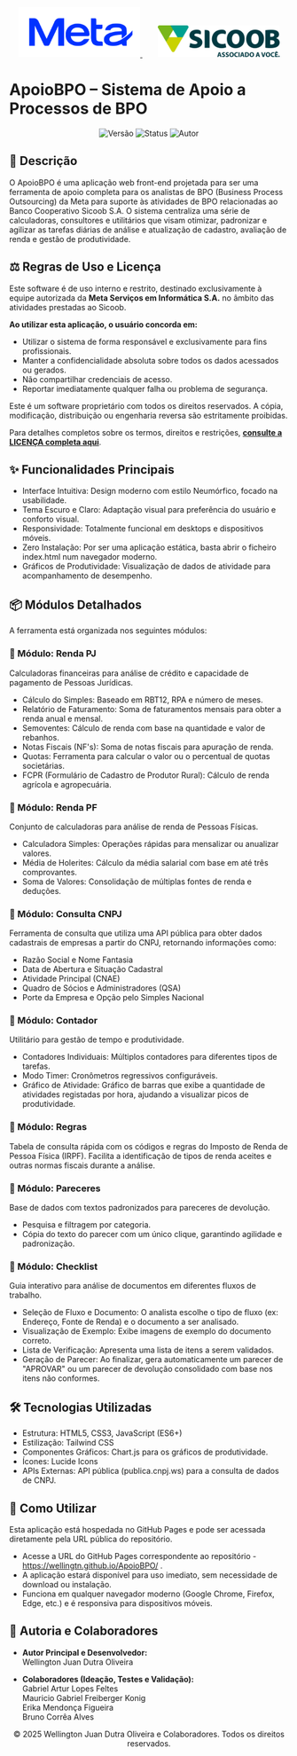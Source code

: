 <p align="center">
<a href="https://www.meta.com.br/" target="_blank">
<img src="./images/meta_logo.png" alt="Meta Logo" width="220">
</a>
&nbsp;&nbsp;&nbsp;&nbsp;&nbsp;&nbsp;
<a href="https://www.sicoob.com.br/" target="_blank">
<img src="./images/sicoob-seeklogo.png" alt="Sicoob Logo" width="220">
</a>
</p>

# ApoioBPO – Sistema de Apoio a Processos de BPO

<p align="center">
  <img alt="Versão" src="https://img.shields.io/badge/vers%C3%A3o-1.6.0-blue.svg">
  <img alt="Status" src="https://img.shields.io/badge/status-Em_Desenvolvimento-yellow.svg">
  <img alt="Autor" src="https://img.shields.io/badge/autor-Wellington_Juan_%26_Colaboradores-purple.svg">
</p>

## 📜 Descrição

O ApoioBPO é uma aplicação web front-end projetada para ser uma ferramenta de apoio completa para os analistas de BPO (Business Process Outsourcing) da Meta para suporte às atividades de BPO relacionadas ao Banco Cooperativo Sicoob S.A. O sistema centraliza uma série de calculadoras, consultores e utilitários que visam otimizar, padronizar e agilizar as tarefas diárias de análise e atualização de cadastro, avaliação de renda e gestão de produtividade.

## ⚖️ Regras de Uso e Licença

Este software é de uso interno e restrito, destinado exclusivamente à equipe autorizada da **Meta Serviços em Informática S.A.** no âmbito das atividades prestadas ao Sicoob.

**Ao utilizar esta aplicação, o usuário concorda em:**
- Utilizar o sistema de forma responsável e exclusivamente para fins profissionais.
- Manter a confidencialidade absoluta sobre todos os dados acessados ou gerados.
- Não compartilhar credenciais de acesso.
- Reportar imediatamente qualquer falha ou problema de segurança.

Este é um software proprietário com todos os direitos reservados. A cópia, modificação, distribuição ou engenharia reversa são estritamente proibidas.

Para detalhes completos sobre os termos, direitos e restrições, **[consulte a LICENÇA completa aqui](LICENSE)**.

## ✨ Funcionalidades Principais

- Interface Intuitiva: Design moderno com estilo Neumórfico, focado na usabilidade.
- Tema Escuro e Claro: Adaptação visual para preferência do usuário e conforto visual.
- Responsividade: Totalmente funcional em desktops e dispositivos móveis.
- Zero Instalação: Por ser uma aplicação estática, basta abrir o ficheiro index.html num navegador moderno.
- Gráficos de Produtividade: Visualização de dados de atividade para acompanhamento de desempenho.

## 📦 Módulos Detalhados

A ferramenta está organizada nos seguintes módulos:

### 🔹 Módulo: Renda PJ

Calculadoras financeiras para análise de crédito e capacidade de pagamento de Pessoas Jurídicas.

- Cálculo do Simples: Baseado em RBT12, RPA e número de meses.
- Relatório de Faturamento: Soma de faturamentos mensais para obter a renda anual e mensal.
- Semoventes: Cálculo de renda com base na quantidade e valor de rebanhos.
- Notas Fiscais (NF's): Soma de notas fiscais para apuração de renda.
- Quotas: Ferramenta para calcular o valor ou o percentual de quotas societárias.
- FCPR (Formulário de Cadastro de Produtor Rural): Cálculo de renda agrícola e agropecuária.

### 🔹 Módulo: Renda PF

Conjunto de calculadoras para análise de renda de Pessoas Físicas.

- Calculadora Simples: Operações rápidas para mensalizar ou anualizar valores.
- Média de Holerites: Cálculo da média salarial com base em até três comprovantes.
- Soma de Valores: Consolidação de múltiplas fontes de renda e deduções.

### 🔹 Módulo: Consulta CNPJ

Ferramenta de consulta que utiliza uma API pública para obter dados cadastrais de empresas a partir do CNPJ, retornando informações como:

- Razão Social e Nome Fantasia
- Data de Abertura e Situação Cadastral
- Atividade Principal (CNAE)
- Quadro de Sócios e Administradores (QSA)
- Porte da Empresa e Opção pelo Simples Nacional

### 🔹 Módulo: Contador

Utilitário para gestão de tempo e produtividade.

- Contadores Individuais: Múltiplos contadores para diferentes tipos de tarefas.
- Modo Timer: Cronômetros regressivos configuráveis.
- Gráfico de Atividade: Gráfico de barras que exibe a quantidade de atividades registadas por hora, ajudando a visualizar picos de produtividade.

### 🔹 Módulo: Regras

Tabela de consulta rápida com os códigos e regras do Imposto de Renda de Pessoa Física (IRPF). Facilita a identificação de tipos de renda aceites e outras normas fiscais durante a análise.

### 🔹 Módulo: Pareceres

Base de dados com textos padronizados para pareceres de devolução.

- Pesquisa e filtragem por categoria.
- Cópia do texto do parecer com um único clique, garantindo agilidade e padronização.

### 🔹 Módulo: Checklist

Guia interativo para análise de documentos em diferentes fluxos de trabalho.

- Seleção de Fluxo e Documento: O analista escolhe o tipo de fluxo (ex: Endereço, Fonte de Renda) e o documento a ser analisado.
- Visualização de Exemplo: Exibe imagens de exemplo do documento correto.
- Lista de Verificação: Apresenta uma lista de itens a serem validados.
- Geração de Parecer: Ao finalizar, gera automaticamente um parecer de "APROVAR" ou um parecer de devolução consolidado com base nos itens não conformes.

## 🛠️ Tecnologias Utilizadas

- Estrutura: HTML5, CSS3, JavaScript (ES6+)
- Estilização: Tailwind CSS
- Componentes Gráficos: Chart.js para os gráficos de produtividade.
- Ícones: Lucide Icons
- APIs Externas: API pública (publica.cnpj.ws) para a consulta de dados de CNPJ.

## 🚀 Como Utilizar

Esta aplicação está hospedada no GitHub Pages e pode ser acessada diretamente pela URL pública do repositório.

- Acesse a URL do GitHub Pages correspondente ao repositório - https://wellingtn.github.io/ApoioBPO/ .
- A aplicação estará disponível para uso imediato, sem necessidade de download ou instalação.
- Funciona em qualquer navegador moderno (Google Chrome, Firefox, Edge, etc.) e é responsiva para dispositivos móveis.

## 👥 Autoria e Colaboradores

- **Autor Principal e Desenvolvedor:**  
  Wellington Juan Dutra Oliveira

- **Colaboradores (Ideação, Testes e Validação):**  
  Gabriel Artur Lopes Feltes  
  Mauricio Gabriel Freiberger Konig  
  Erika Mendonça Figueira  
  Bruno Corrêa Alves

<p align="center">
© 2025 Wellington Juan Dutra Oliveira e Colaboradores. Todos os direitos reservados.
</p>
